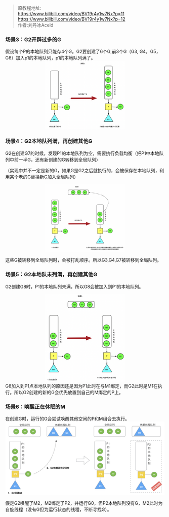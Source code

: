 > 原教程地址:\
> https://www.bilibili.com/video/BV19r4y1w7Nx?p=11
> https://www.bilibili.com/video/BV19r4y1w7Nx?p=12 \
> 作者:刘丹冰Aceld

### 场景3：G2开辟过多的G

假设每个P的本地队列只能存4个G。G2要创建了6个G,前3个G（G3, G4，G5，G6）加入p1的本地队列，p1的本地队列满了。
<img style="display: block; margin: 0 auto;" src="../img/go-func-create-much.png" width="50%" alt="" />

### 场景4：G2本地队列满，再创建其他G

G2在创建G7的时候，发现P1的本地队列为空，需要执行负载均衡（把P1中本地队列中前一半G，还有新创建的G转移到全局队列）

（实现中并不一定是新的G，如果G是G2之后就执行的，会被保存在本地队列，利用某个老的G替换新G加入全局队列）

<img style="display: block; margin: 0 auto;" src="../img/go-func-create-much1.png" width="50%" alt="" />

这些G被转移到全局队列时，会被打乱顺序。所以G3,G4,G7被转移到全局队列。

### 场景5：G2本地队未列满，再创建其他G

G2创建G8时，P1的本地队列未满，所以G8会被加入到P1的本地队列。

<img style="display: block; margin: 0 auto;" src="../img/go-func-create-much2.png" width="50%" alt="" />
G8加入到P1点本地队列的原因还是因为P1此时在与M1绑定，而G2此时是M1在执行。所以G2创建的新的G会优先放置到自己的M绑定的P上。

### 场景6：唤醒正在休眠的M

在创建G时，运行的G会尝试唤醒其他空闲的P和M组合去执行。
<img style="display: block; margin: 0 auto;" src="../img/go-func-create-much3.png" alt="" />

假定G2唤醒了M2，M2绑定了P2，并运行G0，但P2本地队列没有G，M2此时为自旋线程（没有G但为运行状态的线程，不断寻找G）。